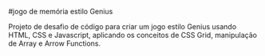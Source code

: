 #jogo de memória estilo Genius

Projeto de desafio de código para criar um jogo estilo Genius usando HTML, CSS e Javascript, aplicando os conceitos de CSS Grid, manipulação de Array e Arrow Functions.
